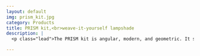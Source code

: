 ```yaml
---
layout: default
img: prism_kit.jpg
category: Products
title: PRISM kit,<br>weave-it-yourself lampshade
description: |
  <p class="lead">The PRISM kit is angular, modern, and geometric. It ships flat and includes all the instructions you need to weave your own lampshade with the provided 100% wool yarn.</p>

---
```

